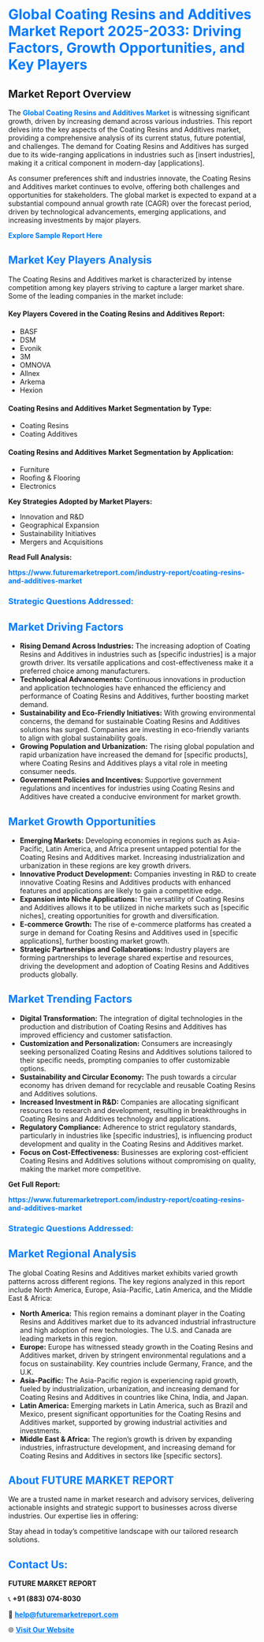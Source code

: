 <h1 style="color: #007BFF;">Global Coating Resins and Additives Market Report 2025-2033: Driving Factors, Growth Opportunities, and Key Players</h1>

<section id="overview">
<h2>Market Report Overview</h2>
<p>The <a href="https://www.futuremarketreport.com/industry-report/coating-resins-and-additives-market" style="color: #007BFF; text-decoration: none;"><strong>Global Coating Resins and Additives Market</strong></a> is witnessing significant growth, driven by increasing demand across various industries. This report delves into the key aspects of the Coating Resins and Additives market, providing a comprehensive analysis of its current status, future potential, and challenges. The demand for Coating Resins and Additives has surged due to its wide-ranging applications in industries such as [insert industries], making it a critical component in modern-day [applications].</p>
<p>As consumer preferences shift and industries innovate, the Coating Resins and Additives market continues to evolve, offering both challenges and opportunities for stakeholders. The global market is expected to expand at a substantial compound annual growth rate (CAGR) over the forecast period, driven by technological advancements, emerging applications, and increasing investments by major players.</p>
</section>

<section id="overview">
<p><a href="https://www.futuremarketreport.com/request-sample/reportId=61909" style="color: #007BFF; text-decoration: none;"><strong>Explore Sample Report Here</strong></a></p>
</section>

<section id="key-players">
<h2 style="color: #007BFF;">Market Key Players Analysis</h2>
<p>The Coating Resins and Additives market is characterized by intense competition among key players striving to capture a larger market share. Some of the leading companies in the market include:</p>
<h4>Key Players Covered in the Coating Resins and Additives Report:</h4>
<ul><li>BASF</li><li>DSM</li><li>Evonik</li><li>3M</li><li>OMNOVA</li><li>Allnex</li><li>Arkema</li><li>Hexion</li></ul>
<h4>Coating Resins and Additives Market Segmentation by Type:</h4>
<ul><li>Coating Resins</li><li>Coating Additives</li></ul>

<h4>Coating Resins and Additives Market Segmentation by Application:</h4>
<ul><li>Furniture</li><li>Roofing &amp; Flooring</li><li>Electronics</li></ul>
<p><strong>Key Strategies Adopted by Market Players:</strong></p>
<ul>
<li>Innovation and R&D</li>
<li>Geographical Expansion</li>
<li>Sustainability Initiatives</li>
<li>Mergers and Acquisitions</li>
</ul>
</section>

<section>
<p><strong>Read Full Analysis: </strong></p><a href="https://www.futuremarketreport.com/industry-report/coating-resins-and-additives-market" style="color: #007BFF; text-decoration: none;"><strong>https://www.futuremarketreport.com/industry-report/coating-resins-and-additives-market</strong></a>
<h3 style="color: #007BFF;">Strategic Questions Addressed:</h3>
</section>

<section id="driving-factors">
<h2 style="color: #007BFF;">Market Driving Factors</h2>
<ul>
<li><strong>Rising Demand Across Industries:</strong> The increasing adoption of Coating Resins and Additives in industries such as [specific industries] is a major growth driver. Its versatile applications and cost-effectiveness make it a preferred choice among manufacturers.</li>
<li><strong>Technological Advancements:</strong> Continuous innovations in production and application technologies have enhanced the efficiency and performance of Coating Resins and Additives, further boosting market demand.</li>
<li><strong>Sustainability and Eco-Friendly Initiatives:</strong> With growing environmental concerns, the demand for sustainable Coating Resins and Additives solutions has surged. Companies are investing in eco-friendly variants to align with global sustainability goals.</li>
<li><strong>Growing Population and Urbanization:</strong> The rising global population and rapid urbanization have increased the demand for [specific products], where Coating Resins and Additives plays a vital role in meeting consumer needs.</li>
<li><strong>Government Policies and Incentives:</strong> Supportive government regulations and incentives for industries using Coating Resins and Additives have created a conducive environment for market growth.</li>
</ul>
</section>

<section id="growth-opportunities">
<h2 style="color: #007BFF;">Market Growth Opportunities</h2>
<ul>
<li><strong>Emerging Markets:</strong> Developing economies in regions such as Asia-Pacific, Latin America, and Africa present untapped potential for the Coating Resins and Additives market. Increasing industrialization and urbanization in these regions are key growth drivers.</li>
<li><strong>Innovative Product Development:</strong> Companies investing in R&D to create innovative Coating Resins and Additives products with enhanced features and applications are likely to gain a competitive edge.</li>
<li><strong>Expansion into Niche Applications:</strong> The versatility of Coating Resins and Additives allows it to be utilized in niche markets such as [specific niches], creating opportunities for growth and diversification.</li>
<li><strong>E-commerce Growth:</strong> The rise of e-commerce platforms has created a surge in demand for Coating Resins and Additives used in [specific applications], further boosting market growth.</li>
<li><strong>Strategic Partnerships and Collaborations:</strong> Industry players are forming partnerships to leverage shared expertise and resources, driving the development and adoption of Coating Resins and Additives products globally.</li>
</ul>
</section>

<section id="trending-factors">
<h2 style="color: #007BFF;">Market Trending Factors</h2>
<ul>
<li><strong>Digital Transformation:</strong> The integration of digital technologies in the production and distribution of Coating Resins and Additives has improved efficiency and customer satisfaction.</li>
<li><strong>Customization and Personalization:</strong> Consumers are increasingly seeking personalized Coating Resins and Additives solutions tailored to their specific needs, prompting companies to offer customizable options.</li>
<li><strong>Sustainability and Circular Economy:</strong> The push towards a circular economy has driven demand for recyclable and reusable Coating Resins and Additives solutions.</li>
<li><strong>Increased Investment in R&D:</strong> Companies are allocating significant resources to research and development, resulting in breakthroughs in Coating Resins and Additives technology and applications.</li>
<li><strong>Regulatory Compliance:</strong> Adherence to strict regulatory standards, particularly in industries like [specific industries], is influencing product development and quality in the Coating Resins and Additives market.</li>
<li><strong>Focus on Cost-Effectiveness:</strong> Businesses are exploring cost-efficient Coating Resins and Additives solutions without compromising on quality, making the market more competitive.</li>
</ul>
</section>

<section>
<p><strong>Get Full Report: </strong></p><a href="https://www.futuremarketreport.com/industry-report/coating-resins-and-additives-market" style="color: #007BFF; text-decoration: none;"><strong>https://www.futuremarketreport.com/industry-report/coating-resins-and-additives-market</strong></a>
<h3 style="color: #007BFF;">Strategic Questions Addressed:</h3>
</section>


<section id="regional-analysis">
<h2 style="color: #007BFF;">Market Regional Analysis</h2>
<p>The global Coating Resins and Additives market exhibits varied growth patterns across different regions. The key regions analyzed in this report include North America, Europe, Asia-Pacific, Latin America, and the Middle East & Africa:</p>
<ul>
<li><strong>North America:</strong> This region remains a dominant player in the Coating Resins and Additives market due to its advanced industrial infrastructure and high adoption of new technologies. The U.S. and Canada are leading markets in this region.</li>
<li><strong>Europe:</strong> Europe has witnessed steady growth in the Coating Resins and Additives market, driven by stringent environmental regulations and a focus on sustainability. Key countries include Germany, France, and the U.K.</li>
<li><strong>Asia-Pacific:</strong> The Asia-Pacific region is experiencing rapid growth, fueled by industrialization, urbanization, and increasing demand for Coating Resins and Additives in countries like China, India, and Japan.</li>
<li><strong>Latin America:</strong> Emerging markets in Latin America, such as Brazil and Mexico, present significant opportunities for the Coating Resins and Additives market, supported by growing industrial activities and investments.</li>
<li><strong>Middle East & Africa:</strong> The region’s growth is driven by expanding industries, infrastructure development, and increasing demand for Coating Resins and Additives in sectors like [specific sectors].</li>
</ul>
</section>

<footer>
<h2 style="color: #007BFF;">About FUTURE MARKET REPORT</h2>
<p>We are a trusted name in market research and advisory services, delivering actionable insights and strategic support to businesses across diverse industries. Our expertise lies in offering:</p>

<p>Stay ahead in today’s competitive landscape with our tailored research solutions.</p>

<h2 style="color: #007BFF;">Contact Us:</h2>
<p><strong>FUTURE MARKET REPORT</strong></p>
<p>📞 <strong>+91 (883) 074-8030</strong></p>
<p>📧 <strong><a href="mailto:help@futuremarketreport.com" style="color: #007BFF;">help@futuremarketreport.com</a></strong></p>
<p>🌐 <strong><a href="https://www.futuremarketreport.com/" style="color: #007BFF;">Visit Our Website</a></strong></p>
</footer>